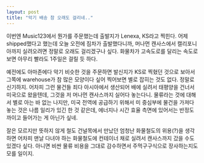 ```yaml
---
layout: post
title: "악기 배송 참 오래도 걸리네.."
---
```


이번엔 Music123에서 뭔가를 주문했는데 출발지가 Lenexa, KS라고 찍힌다. 어제 shipped했다고 했는데 오늘 오전에 짐차가 출발했다니까, 머나먼 캔사스에서 캘리포니아까지 실려오려면 정말로 오래도 걸리겠구나 싶다. 화물차가 고속도로를 달리는 속도로 보면 아무리 빨라도 1주일은 걸릴 듯 하다.


예전에도 아마존에다 악기 비슷한 것을 주문하면 발신지가 KS로 찍혔던 것으로 보아서 그쪽에 warehouse가 참 많은 모양이다 싶어 찍어보면 별로 잡히는 것도 없다. 정말로 신기하지. 어차피 그런 물건들 죄다 아시아에서 생산되어 배에 실려서 태평양을 건너서 미국으로 왔을텐데, 그것을 저 머나먼 캔사스까지 실어다 놓는다니. 물류라는 것에 대해서 별로 아는 바 없는 나지만, 미국 전역에 공급하기 위해서 미 중심부에 물건을 가져다 놓는 것은 나름 일리가 있긴 한 것 같은데, 에너지나 시간 효율 측면에 있어서는 반정도 까이고 들어가는 게 아닌가 싶네. 


잘은 모르지만 뜻하지 않게 철도 건널목에서 만났던 엄청난 화물철도의 위용(?)을 생각하면 어차피 맨날 다녀야 하는 화물철도에 컨테이너 채로 실려서 캔사스까지 갔을 수도 있겠다 싶다. 아니면 비싼 물류 비용을 그대로 감수하면서 주먹구구식으로 장사하는지도 모를 일이지.


